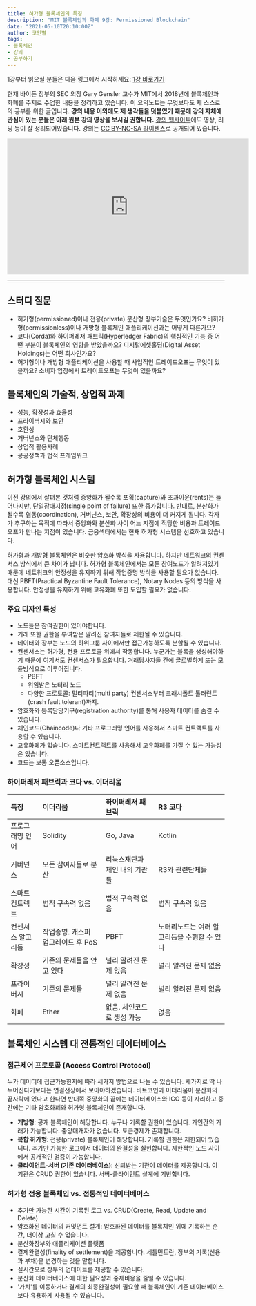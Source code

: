 ```yaml
---
title: 허가형 블록체인의 특징
description: "MIT 블록체인과 화폐 9강: Permissioned Blockchain"
date: "2021-05-10T20:10:00Z"
author: 코인별
tags: 
- 블록체인
- 강의
- 공부하기
---
```


1강부터 읽으실 분들은 다음 링크에서 시작하세요: [1강 바로가기](https://coinmoon.xyz/mit-blockchain-course-1/)

현재 바이든 정부의 SEC 의장 Gary Gensler 교수가 MIT에서 2018년에 블록체인과 화폐를 주제로 수업한 내용을 정리하고 있습니다. 이 요약노트는 무엇보다도 제 스스로의 공부를 위한 글입니다. **강의 내용 이외에도 제 생각들을 덧붙였기 때문에 강의 자체에 관심이 있는 분들은 아래 원본 강의 영상을 보시길 권합니다.** [강의 웹사이트](https://ocw.mit.edu/courses/sloan-school-of-management/15-s12-blockchain-and-money-fall-2018/video-lectures/)에도 영상, 리딩 등이 잘 정리되어있습니다. 강의는 [CC BY-NC-SA 라이센스](https://creativecommons.org/licenses/by-nc-sa/4.0/)로 공개되어 있습니다.

<iframe width="560" height="315" src="https://www.youtube.com/embed/vPJ8oQ99r9c" title="YouTube video player" frameborder="0" allow="accelerometer; autoplay; clipboard-write; encrypted-media; gyroscope; picture-in-picture" allowfullscreen></iframe>

---

## 스터디 질문
- 허가형(permissioned)이나 전용(private) 분산형 장부기술은 무엇인가요? 비허가형(permissionless)이나 개방형 블록체인 애플리케이션과는 어떻게 다른가요?
- 코다(Corda)와 하이퍼레저 패브릭(Hyperledger Fabric)의 핵심적인 기능 중 어떤 부분이 블록체인의 영향을 받았을까요? 디지털에셋홀딩(Digital Asset Holdings)는 어떤 회사인가요?
- 허가형이나 개방형 애플리케이션을 사용할 때 사업적인 트레이드오프는 무엇이 있을까요? 소비자 입장에서 트레이드오프는 무엇이 있을까요?

## 블록체인의 기술적, 상업적 과제
- 성능, 확장성과 효율성
- 프라이버시와 보안
- 호환성
- 거버넌스와 단체행동
- 상업적 활용사례
- 공공정책과 법적 프레임워크

## 허가형 블록체인 시스템
이전 강의에서 살펴본 것처럼 중앙화가 될수록 포획(capture)와 초과이윤(rents)는 늘어나지만, 단일장애지점(single point of failure) 또한 증가합니다. 반대로, 분산화가 될수록 협동(coordination), 거버넌스, 보안, 확장성의 비용이 더 커지게 됩니다. 각자가 추구하는 목적에 따라서 중앙화와 분산화 사이 어느 지점에 적당한 비용과 트레이드오프가 만나는 지점이 있습니다. 금융섹터에서는 현재 허가형 시스템을 선호하고 있습니다. 

허가형과 개방형 블록체인은 비슷한 암호화 방식을 사용합니다. 하지만 네트워크의 컨센서스 방식에서 큰 차이가 납니다. 허가형 블록체인에서는 모든 참여노드가 알려져있기 때문에 네트워크의 안정성을 유지하기 위해 작업증명 방식을 사용할 필요가 없습니다. 대신 PBFT(Practical Byzantine Fault Tolerance), Notary Nodes 등의 방식을 사용합니다. 안정성을 유지하기 위해 고유화폐 또한 도입할 필요가 없습니다.

### 주요 디자인 특성
- 노드들은 참여권한이 있어야합니다.
- 거래 또한 권한을 부여받은 알려진 참여자들로 제한될 수 있습니다.
- 데이터와 장부는 노드의 하위그룹 사이에서만 접근가능하도록 분할될 수 있습니다.
- 컨센서스는 허가형, 전용 프로토콜 위에서 작동합니다. 누군가는 블록을 생성해야하기 때문에 여기서도 컨센서스가 필요합니다. 거래당사자들 간에 글로벌하게 또는 모듈방식으로 이루어집니다.
  - PBFT
  - 위임받은 노터리 노드
  - 다양한 프로토콜: 멀티파티(multi party) 컨센서스부터 크래시폴트 톨러런트(crash fault tolerant)까지.
- 암호화와 등록담당기구(registration authority)를 통해 사용자 데이터를 숨길 수 있습니다.
- 체인코드(Chaincode)나 기타 프로그래밍 언어를 사용해서 스마트 컨트랙트를 사용할 수 있습니다.
- 고유화폐가 없습니다. 스마트컨트랙트를 사용해서 고유화폐를 가질 수 있는 가능성은 있습니다.
- 코드는 보통 오픈소스입니다.

### 하이퍼레저 패브릭과 코다 vs. 이더리움
| 특징 | 이더리움 | 하이퍼레저 패브릭 | R3 코다 |
|:---|:---|:---|:---|
| 프로그래밍 언어 | Solidity | Go, Java | Kotlin |
| 거버넌스      | 모든 참여자들로 분산 | 리눅스재단과 체인 내의 기관들 | R3와 관련단체들 |
| 스마트 컨트렉트 | 법적 구속력 없음    | 법적 구속력 없음          | 법적 구속력 있음 |
| 컨센서스 알고리듬| 작업증명. 캐스퍼 업그레이드 후 PoS | PBFT      | 노터리노드는 여러 알고리듬을 수행할 수 있다 |
| 확장성        | 기존의 문제들을 안고 있다         | 널리 알려진 문제 없음 | 널리 알려진 문제 없음 |
| 프라이버시     | 기존의 문제들                  | 널리 알려진 문제 없음 | 널리 알려진 문제 없음 |
| 화폐          | Ether                      | 없음. 체인코드로 생성 가능 | 없음 |

## 블록체인 시스템 대 전통적인 데이터베이스

### 접근제어 프로토콜 (Access Control Protocol)
누가 데이터에 접근가능한지에 따라 세가지 방법으로 나눌 수 있습니다. 세가지로 딱 나누어진다기보다는 연결선상에서 보아야하겠습니다. 비트코인과 이더리움이 분산화의 끝자락에 있다고 한다면 반대쪽 중앙화의 끝에는 데이터베이스와 ICO 등이 자리하고 중간에는 기타 암호화폐와 허가형 블록체인이 존재합니다. 
- **개방형**: 공개 블록체인이 해당합니다. 누구나 기록할 권한이 있습니다. 개인간의 거래가 가능합니다. 중앙매개자가 없습니다. 토큰경제가 존재합니다.
- **복합 허가형**: 전용(private) 블록체인이 해당합니다. 기록할 권한은 제한되어 있습니다. 추가만 가능한 로그에서 데이터의 완결성을 실현합니다. 제한적인 노드 사이에서 공개적인 검증이 가능합니다.
- **클라이언트-서버 (기존 데이터베이스)**: 신뢰받는 기관이 데이터를 제공합니다. 이 기관은 CRUD 권한이 있습니다. 서버-클라이언트 설계에 기반합니다.

### 허가형 전용 블록체인 vs. 전통적인 데이터베이스
- 추가만 가능한 시간이 기록된 로그 vs. CRUD(Create, Read, Update and Delete)
- 암호화된 데이터의 커밋먼트 설계: 암호화된 데이터를 블록체인 위에 기록하는 순간, 더이상 고칠 수 없습니다.
- 분산화장부와 애플리케이션 플랫폼
- 결제완결성(finality of settlement)을 제공합니다. 세틀먼트란, 장부의 기록(신용과 부채)을 변경하는 것을 말합니다.
- 실시간으로 장부의 업데이트를 제공할 수 있습니다.
- 분산화 데이터베이스에 대한 필요성과 중재비용을 줄일 수 있습니다.
- '가치'를 이동하거나 결제의 최종완결성이 필요할 때 블록체인이 기존 데이터베이스보다 유용하게 사용될 수 있습니다. 